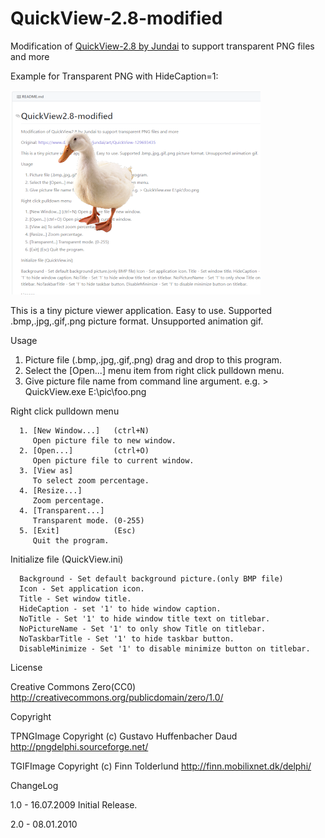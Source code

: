 # QuickView-2.8-modified
Modification of [QuickView-2.8 by Jundai](https://www.deviantart.com/jundai/art/QuickView-129693435) to support transparent PNG files and more

Example for Transparent PNG with HideCaption=1:

![Screenshot](/screenshot.png)


  This is a tiny picture viewer application.
  Easy to use.
  Supported .bmp,.jpg,.gif,.png picture format.
  Unsupported animation gif.

Usage

  1. Picture file (.bmp,.jpg,.gif,.png) drag and drop to this program.
  2. Select the [Open...] menu item from right click pulldown menu.
  3. Give picture file name from command line argument.
     e.g.  > QuickView.exe E:\pic\foo.png

Right click pulldown menu
```
  1. [New Window...]   (ctrl+N)
     Open picture file to new window.
  2. [Open...]         (ctrl+O)
     Open picture file to current window.
  3. [View as]
     To select zoom percentage.
  4. [Resize...]
     Zoom percentage.
  4. [Transparent...]
     Transparent mode. (0-255)
  5. [Exit]            (Esc)
     Quit the program.
```
Initialize file (QuickView.ini)
```
  Background - Set default background picture.(only BMP file)
  Icon - Set application icon.
  Title - Set window title.
  HideCaption - set '1' to hide window caption.
  NoTitle - Set '1' to hide window title text on titlebar.
  NoPictureName - Set '1' to only show Title on titlebar.
  NoTaskbarTitle - Set '1' to hide taskbar button.
  DisableMinimize - Set '1' to disable minimize button on titlebar.
```
License

  Creative Commons Zero(CC0)
     http://creativecommons.org/publicdomain/zero/1.0/

Copyright

  TPNGImage Copyright (c) Gustavo Huffenbacher Daud
     http://pngdelphi.sourceforge.net/

  TGIFImage Copyright (c) Finn Tolderlund
     http://finn.mobilixnet.dk/delphi/

ChangeLog

  1.0 - 16.07.2009
     Initial Release.

  2.0 - 08.01.2010
